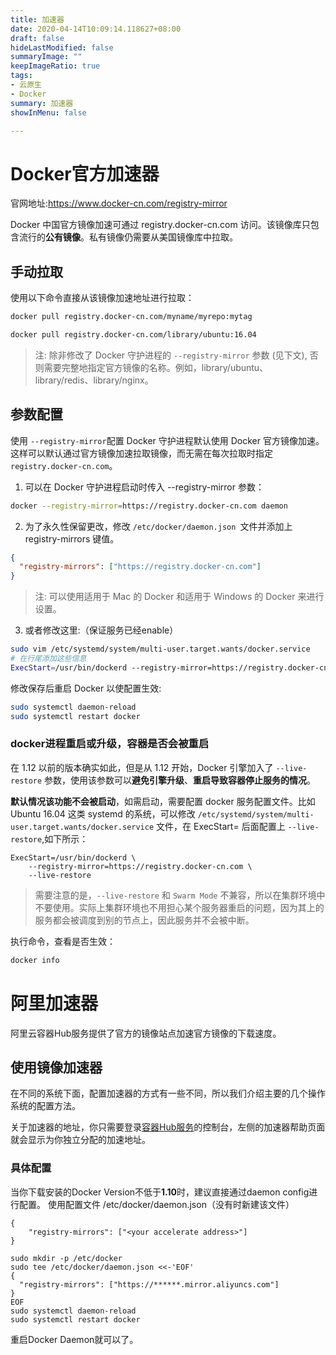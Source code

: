 ```yaml
---
title: 加速器
date: 2020-04-14T10:09:14.118627+08:00
draft: false
hideLastModified: false
summaryImage: ""
keepImageRatio: true
tags:
- 云原生
- Docker
summary: 加速器
showInMenu: false

---
```


# Docker官方加速器

官网地址:https://www.docker-cn.com/registry-mirror

Docker 中国官方镜像加速可通过 registry.docker-cn.com 访问。该镜像库只包含流行的**公有镜像**。私有镜像仍需要从美国镜像库中拉取。

## 手动拉取
使用以下命令直接从该镜像加速地址进行拉取：
```bash
docker pull registry.docker-cn.com/myname/myrepo:mytag

docker pull registry.docker-cn.com/library/ubuntu:16.04
```
> 注: 除非修改了 Docker 守护进程的 `--registry-mirror` 参数 (见下文), 否则需要完整地指定官方镜像的名称。例如，library/ubuntu、library/redis、library/nginx。

## 参数配置
使用 `--registry-mirror`配置 Docker 守护进程默认使用 Docker 官方镜像加速。这样可以默认通过官方镜像加速拉取镜像，而无需在每次拉取时指定 `registry.docker-cn.com`。

1. 可以在 Docker 守护进程启动时传入 --registry-mirror 参数：
```bash
docker --registry-mirror=https://registry.docker-cn.com daemon
```
2. 为了永久性保留更改，修改 `/etc/docker/daemon.json `文件并添加上 registry-mirrors 键值。
```json
{
  "registry-mirrors": ["https://registry.docker-cn.com"]
}
```

> 注: 可以使用适用于 Mac 的 Docker 和适用于 Windows 的 Docker 来进行设置。

3. 或者修改这里:（保证服务已经enable）
```bash
sudo vim /etc/systemd/system/multi-user.target.wants/docker.service
# 在行尾添加这些信息
ExecStart=/usr/bin/dockerd --registry-mirror=https://registry.docker-cn.com
```

修改保存后重启 Docker 以使配置生效:
```bash
sudo systemctl daemon-reload
sudo systemctl restart docker
```
### docker进程重启或升级，容器是否会被重启
在 1.12 以前的版本确实如此，但是从 1.12 开始，Docker 引擎加入了 `--live-restore` 参数，使用该参数可以**避免引擎升级**、**重启导致容器停止服务的情况**。

**默认情况该功能不会被启动**，如需启动，需要配置 docker 服务配置文件。比如 Ubuntu 16.04 这类 systemd 的系统，可以修改 `/etc/systemd/system/multi-user.target.wants/docker.service` 文件，在 ExecStart= 后面配置上 `--live-restore`,如下所示：
```
ExecStart=/usr/bin/dockerd \
    --registry-mirror=https://registry.docker-cn.com \
    --live-restore
```

> 需要注意的是，`--live-restore` 和 `Swarm Mode` 不兼容，所以在集群环境中不要使用。实际上集群环境也不用担心某个服务器重启的问题，因为其上的服务都会被调度到别的节点上，因此服务并不会被中断。

执行命令，查看是否生效：
```bash
docker info
```

# 阿里加速器
阿里云容器Hub服务提供了官方的镜像站点加速官方镜像的下载速度。


## 使用镜像加速器
在不同的系统下面，配置加速器的方式有一些不同，所以我们介绍主要的几个操作系统的配置方法。

关于加速器的地址，你只需要登录[容器Hub服务](https://cr.console.aliyun.com)的控制台，左侧的加速器帮助页面就会显示为你独立分配的加速地址。

### 具体配置
当你下载安装的Docker Version不低于**1.10**时，建议直接通过daemon config进行配置。
使用配置文件 /etc/docker/daemon.json（没有时新建该文件）

```
{
    "registry-mirrors": ["<your accelerate address>"]
}
```

```
sudo mkdir -p /etc/docker
sudo tee /etc/docker/daemon.json <<-'EOF'
{
  "registry-mirrors": ["https://******.mirror.aliyuncs.com"]
}
EOF
sudo systemctl daemon-reload
sudo systemctl restart docker
```
重启Docker Daemon就可以了。
